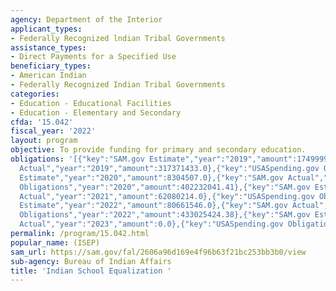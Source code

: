 ```yaml
---
agency: Department of the Interior
applicant_types:
- Federally Recognized lndian Tribal Governments
assistance_types:
- Direct Payments for a Specified Use
beneficiary_types:
- American Indian
- Federally Recognized Indian Tribal Governments
categories:
- Education - Educational Facilities
- Education - Elementary and Secondary
cfda: '15.042'
fiscal_year: '2022'
layout: program
objective: To provide funding for primary and secondary education.
obligations: '[{"key":"SAM.gov Estimate","year":"2019","amount":174999999.0},{"key":"SAM.gov
  Actual","year":"2019","amount":317371433.0},{"key":"USASpending.gov Obligations","year":"2019","amount":370522439.08},{"key":"SAM.gov
  Estimate","year":"2020","amount":8304507.0},{"key":"SAM.gov Actual","year":"2020","amount":16909472.0},{"key":"USASpending.gov
  Obligations","year":"2020","amount":402232041.41},{"key":"SAM.gov Estimate","year":"2021","amount":16900100.0},{"key":"SAM.gov
  Actual","year":"2021","amount":62080214.0},{"key":"USASpending.gov Obligations","year":"2021","amount":698411574.55},{"key":"SAM.gov
  Estimate","year":"2022","amount":80661546.0},{"key":"SAM.gov Actual","year":"2022","amount":15395757.0},{"key":"USASpending.gov
  Obligations","year":"2022","amount":433025424.38},{"key":"SAM.gov Estimate","year":"2023","amount":40133510.0},{"key":"SAM.gov
  Actual","year":"2023","amount":0.0},{"key":"USASpending.gov Obligations","year":"2023","amount":344484792.42}]'
permalink: /program/15.042.html
popular_name: (ISEP)
sam_url: https://sam.gov/fal/2606a96d169e4f96b63f21bc253bb3b0/view
sub-agency: Bureau of Indian Affairs
title: 'Indian School Equalization '
---
```

